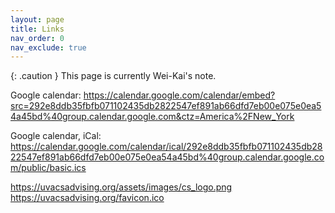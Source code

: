```yaml
---
layout: page
title: Links
nav_order: 0
nav_exclude: true
---
```



{: .caution }
This page is currently Wei-Kai's note.

Google calendar:
https://calendar.google.com/calendar/embed?src=292e8ddb35fbfb071102435db2822547ef891ab66dfd7eb00e075e0ea54a45bd%40group.calendar.google.com&ctz=America%2FNew_York

Google calendar, iCal:
https://calendar.google.com/calendar/ical/292e8ddb35fbfb071102435db2822547ef891ab66dfd7eb00e075e0ea54a45bd%40group.calendar.google.com/public/basic.ics

https://uvacsadvising.org/assets/images/cs_logo.png
https://uvacsadvising.org/favicon.ico
